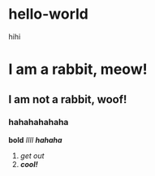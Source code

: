 # hello-world
hihi
#  I am a rabbit, meow! 
## I am not a rabbit, woof!
### hahahahahaha
**bold**
*IIII*
***hahaha***

1. *get out*
2. ***cool!***

